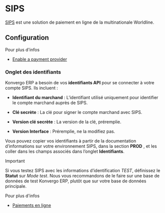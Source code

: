 # SIPS

[SIPS](https://sips.worldline.com/) est une solution de paiement en ligne de
la multinationale Worldline.

## Configuration

<div class="alert alert-secondary">
<p class="alert-title">
Pour plus d'infos</p><ul>
<li><p><a href="../payment_providers#payment-providers-add-new"><span class="std std-ref">Enable a payment provider</span></a></p></li>
</ul>
</div>

### Onglet des identifiants

Konvergo ERP a besoin de vos **identifiants API** pour se connecter à votre compte
SIPS. Ils incluent :

  * **Identifiant du marchand** : L’identifiant utilisé uniquement pour identifier le compte marchand auprès de SIPS.

  * **Clé secrète** : La clé pour signer le compte marchand avec SIPS.

  * **Version clé secrète** : La version de la clé, préremplie.

  * **Version Interface** : Préremplie, ne la modifiez pas.

Vous pouvez copier vos identifiants à partir de la documentation
d’informations sur votre environnement SIPS, dans la section **PROD** , et les
coller dans les champs associés dans l’onglet **Identifiants**.

<div class="alert alert-warning">
<p class="alert-title">
Important</p><p>Si vous testez SIPS avec les informations d’identification <em>TEST</em>, définissez le <b>Statut</b> sur <em>Mode test</em>. Nous vous recommandons de le faire sur une base de données de test Konvergo ERP, plutôt que sur votre base de données principale.</p>
</div> <div class="alert alert-secondary">
<p class="alert-title">
Pour plus d'infos</p><ul>
<li><p><a href="../payment_providers">Paiements en ligne</a></p></li>
</ul>
</div>


